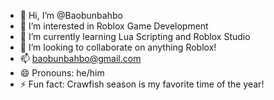 - 👋 Hi, I’m @Baobunbahbo
- 👀 I’m interested in Roblox Game Development
- 🌱 I’m currently learning Lua Scripting and Roblox Studio
- 💞️ I’m looking to collaborate on anything Roblox!
- 📫 baobunbahbo@gmail.com  
- 😄 Pronouns: he/him
- ⚡ Fun fact: Crawfish season is my favorite time of the year!

<!---
Baobunbahbo/Baobunbahbo is a ✨ special ✨ repository because its `README.md` (this file) appears on your GitHub profile.
You can click the Preview link to take a look at your changes.
--->
